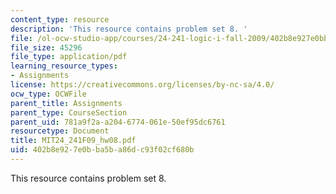 ```yaml
---
content_type: resource
description: 'This resource contains problem set 8. '
file: /ol-ocw-studio-app/courses/24-241-logic-i-fall-2009/402b8e927e0bba5ba86dc93f02cf680b_MIT24_241F09_hw08.pdf
file_size: 45296
file_type: application/pdf
learning_resource_types:
- Assignments
license: https://creativecommons.org/licenses/by-nc-sa/4.0/
ocw_type: OCWFile
parent_title: Assignments
parent_type: CourseSection
parent_uid: 781a9f2a-a204-6774-061e-50ef95dc6761
resourcetype: Document
title: MIT24_241F09_hw08.pdf
uid: 402b8e92-7e0b-ba5b-a86d-c93f02cf680b
---
```

This resource contains problem set 8. 